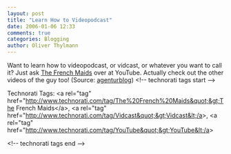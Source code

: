 ```yaml
---
layout: post
title: "Learn How to Videopodcast"
date: 2006-01-06 12:33
comments: true
categories: Blogging
author: Oliver Thylmann
---
```






Want to learn how to videopodcast, or vidcast, or whatever you want to call it? Just ask [The French Maids](http://www.youtube.com/w/French-Maids?v=TnnaI-ttFVE&amp;search=Sexy%20Girls%20Funny%20Viral) over at YouTube. Actually check out the other videos of the guy too! (Source: [agenturblog](http://www.agenturblog.de/archives/2006/01/how-to-videopodcast.php))
&lt;!-- technorati tags start --&gt;

Technorati Tags: &lt;a rel=&quot;tag&quot; href=&quot;http://www.technorati.com/tag/The%20French%20Maids&quot;&gt;The French Maids&lt;/a&gt;, &lt;a rel=&quot;tag&quot; href=&quot;http://www.technorati.com/tag/Vidcast&quot;&gt;Vidcast&lt;/a&gt;, &lt;a rel=&quot;tag&quot; href=&quot;http://www.technorati.com/tag/YouTube&quot;&gt;YouTube&lt;/a&gt;

&lt;!-- technorati tags end --&gt;

